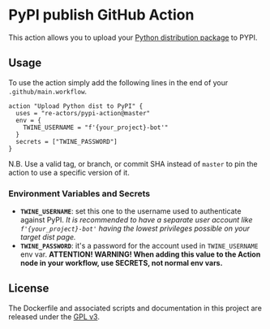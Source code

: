 # PyPI publish GitHub Action
This action allows you to upload your [Python distribution package](
https://packaging.python.org/glossary/#term-distribution-package) to
PYPI.


## Usage
To use the action simply add the following lines in the end of your
`.github/main.workflow`.

```hcl
action "Upload Python dist to PyPI" {
  uses = "re-actors/pypi-action@master"
  env = {
    TWINE_USERNAME = "f'{your_project}-bot'"
  }
  secrets = ["TWINE_PASSWORD"]
}
```

N.B. Use a valid tag, or branch, or commit SHA instead
of `master` to pin the action to use a specific version of it.


### Environment Variables and Secrets
- **`TWINE_USERNAME`**: set this one to the username used to authenticate
against PyPI. _It is recommended to have a separate user account like
`f'{your_project}-bot'` having the lowest privileges possible on your
target dist page._
- **`TWINE_PASSWORD`**: it's a password for the account used in
`TWINE_USERNAME` env var. **ATTENTION! WARNING! When adding this value
to the Action node in your workflow, use SECRETS, not normal env vars.**


## License
The Dockerfile and associated scripts and documentation in this project
are released under the [GPL v3](LICENSE).
